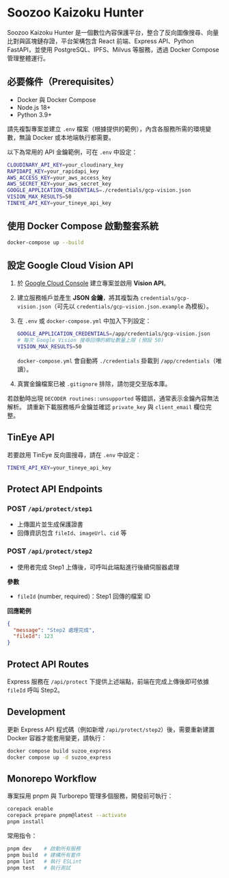 # Soozoo Kaizoku Hunter

Soozoo Kaizoku Hunter 是一個數位內容保護平台，整合了反向圖像搜尋、向量比對與區塊鏈存證，平台架構包含 React 前端、Express API、Python FastAPI，並使用 PostgreSQL、IPFS、Milvus 等服務，透過 Docker Compose 管理整體運行。

## 必要條件（Prerequisites）

* Docker 與 Docker Compose
* Node.js 18+
* Python 3.9+

請先複製專案並建立 `.env` 檔案（根據提供的範例），內含各服務所需的環境變數，無論 Docker 或本地端執行都需要。

以下為常用的 API 金鑰範例，可在 `.env` 中設定：

```bash
CLOUDINARY_API_KEY=your_cloudinary_key
RAPIDAPI_KEY=your_rapidapi_key
AWS_ACCESS_KEY=your_aws_access_key
AWS_SECRET_KEY=your_aws_secret_key
GOOGLE_APPLICATION_CREDENTIALS=./credentials/gcp-vision.json
VISION_MAX_RESULTS=50
TINEYE_API_KEY=your_tineye_api_key
```

## 使用 Docker Compose 啟動整套系統

```bash
docker-compose up --build
```

## 設定 Google Cloud Vision API

1. 於 [Google Cloud Console](https://console.cloud.google.com/) 建立專案並啟用 **Vision API**。
2. 建立服務帳戶並產生 **JSON 金鑰**，將其複製為 `credentials/gcp-vision.json`（可先以 `credentials/gcp-vision.json.example` 為模板）。
3. 在 `.env` 或 `docker-compose.yml` 中加入下列設定：

   ```bash
   GOOGLE_APPLICATION_CREDENTIALS=/app/credentials/gcp-vision.json
   # 每次 Google Vision 搜尋回傳的網址數量上限 (預設 50)
   VISION_MAX_RESULTS=50
   ```

   `docker-compose.yml` 會自動將 `./credentials` 掛載到 `/app/credentials`（唯讀）。
4. 真實金鑰檔案已被 `.gitignore` 排除，請勿提交至版本庫。

若啟動時出現 `DECODER routines::unsupported` 等錯誤，通常表示金鑰內容無法解析。
請重新下載服務帳戶金鑰並確認 `private_key` 與 `client_email` 欄位完整。


## TinEye API

若要啟用 TinEye 反向圖搜尋，請在 `.env` 中設定：

```bash
TINEYE_API_KEY=your_tineye_api_key
````

## Protect API Endpoints

### POST `/api/protect/step1`

* 上傳圖片並生成保護證書
* 回傳資訊包含 `fileId`、`imageUrl`、`cid` 等

### POST `/api/protect/step2`

* 使用者完成 Step1 上傳後，可呼叫此端點進行後續伺服器處理

**參數**

* `fileId` (number, required)：Step1 回傳的檔案 ID

**回應範例**

```json
{
  "message": "Step2 處理完成",
  "fileId": 123
}
```

## Protect API Routes

Express 服務在 `/api/protect` 下提供上述端點，前端在完成上傳後即可依據 `fileId` 呼叫 Step2。

## Development

更新 Express API 程式碼（例如新增 `/api/protect/step2`）後，需要重新建置 Docker 容器才能套用變更，請執行：

```bash
docker compose build suzoo_express
docker compose up -d suzoo_express
```

## Monorepo Workflow

專案採用 pnpm 與 Turborepo 管理多個服務，開發前可執行：

```bash
corepack enable
corepack prepare pnpm@latest --activate
pnpm install
```

常用指令：

```bash
pnpm dev    # 啟動所有服務
pnpm build  # 建構所有套件
pnpm lint   # 執行 ESLint
pnpm test   # 執行測試
```
